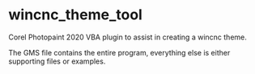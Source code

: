 # wincnc_theme_tool
Corel Photopaint 2020  VBA plugin to assist in creating a wincnc theme.

The GMS file contains the entire program, everything else
is either supporting files or examples.

